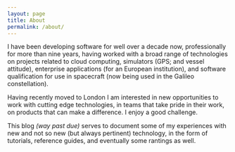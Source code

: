 ```yaml
---
layout: page
title: About
permalink: /about/
---
```


I have been developing software for well over a decade now, professionally for more than nine years, having worked with a broad range of technologies on projects related to cloud computing, simulators (GPS; and vessel attitude), enterprise applications (for an European institution), and software qualification for use in spacecraft (now being used in the Galileo constellation).

Having recently moved to London I am interested in new opportunities to work with cutting edge technologies, in teams that take pride in their work, on products that can make a difference. I enjoy a good challenge.

This blog *(way past due)* serves to document some of my experiences with new and not so new (but always pertinent) technology, in the form of tutorials, reference guides, and eventually some rantings as well.


